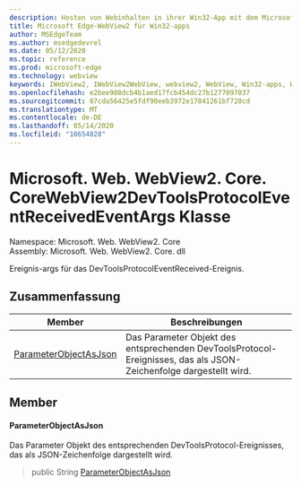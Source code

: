 ```yaml
---
description: Hosten von Webinhalten in ihrer Win32-App mit dem Microsoft Edge WebView2-Steuerelement
title: Microsoft Edge-WebView2 für Win32-apps
author: MSEdgeTeam
ms.author: msedgedevrel
ms.date: 05/12/2020
ms.topic: reference
ms.prod: microsoft-edge
ms.technology: webview
keywords: IWebView2, IWebView2WebView, webview2, WebView, Win32-apps, Win32, Edge, ICoreWebView2, ICoreWebView2Controller, Browser-Steuerelement, Edge-HTML
ms.openlocfilehash: e2bee908dcb4b1aed17fcb454dc27b1277097037
ms.sourcegitcommit: 07cda56425e5fdf90eeb3972e17041261bf720cd
ms.translationtype: MT
ms.contentlocale: de-DE
ms.lasthandoff: 05/14/2020
ms.locfileid: "10654028"
---
```

# Microsoft. Web. WebView2. Core. CoreWebView2DevToolsProtocolEventReceivedEventArgs Klasse 

Namespace: Microsoft. Web. WebView2. Core \
Assembly: Microsoft. Web. WebView2. Core. dll

Ereignis-args für das DevToolsProtocolEventReceived-Ereignis.

## Zusammenfassung

 Member                        | Beschreibungen
--------------------------------|---------------------------------------------
[ParameterObjectAsJson](#parameterobjectasjson) | Das Parameter Objekt des entsprechenden DevToolsProtocol-Ereignisses, das als JSON-Zeichenfolge dargestellt wird.

## Member

#### ParameterObjectAsJson 

Das Parameter Objekt des entsprechenden DevToolsProtocol-Ereignisses, das als JSON-Zeichenfolge dargestellt wird.

> public String [ParameterObjectAsJson](#parameterobjectasjson)

